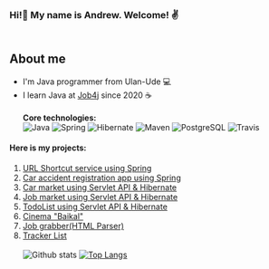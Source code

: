 ### Hi!👋 My name is Andrew. Welcome! ✌️ <br><br>
## About me
- I'm Java programmer from Ulan-Ude 💻
- I learn Java at [Job4j](https://job4j.ru/) since 2020 ☕<br><br>
<b> Core technologies: </b><br>
![Java](https://img.shields.io/badge/Java-%3E%3D8-orange)
![Spring](https://img.shields.io/badge/Spring-%3E%3D2-brightgreen)
![Hibernate](https://img.shields.io/badge/Hibernate-%3E%3D5-yellow)
![Maven](https://img.shields.io/badge/Maven-3-red)
![PostgreSQL](https://img.shields.io/badge/PostgreSQL-%3E%3D9-blue)
![Travis](https://img.shields.io/badge/Travis-CI-green)
#### Here is my projects:<br>
1. [URL Shortcut service using Spring](https://github.com/AndrewBurUU/job4j_url_shortcut)
2. [Car accident registration app using Spring](https://github.com/AndrewBurUU/job4j_accidents)
3. [Car market using Servlet API & Hibernate](https://github.com/AndrewBurUU/job4j_cars)
4. [Job market using Servlet API & Hibernate](https://github.com/AndrewBurUU/job4j_dreamjob)
5. [TodoList using Servlet API & Hibernate](https://github.com/AndrewBurUU/job4j_todo)
6. [Cinema "Baikal"](https://github.com/AndrewBurUU/job4j_cinema)
7. [Job grabber(HTML Parser)](https://github.com/AndrewBurUU/job4j_grabber)
8. [Tracker List](https://github.com/AndrewBurUU/job4j_tracker)<br><br>
![Github stats](https://github-readme-stats.vercel.app/api?username=AndrewBurUU&hide=stars,prs,issues,contribs)
[![Top Langs](https://github-readme-stats.vercel.app/api/top-langs/?username=AndrewBurUU&layout=compact)](https://github.com/AndrewBurUU/github-readme-stats)
